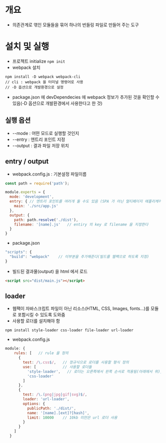 # 개요
- 의존관계로 엮인 모듈들을 묶어 하나의 번들링 파일로 만들어 주는 도구

# 설치 및 실행
- 프로젝트 initialize
```npm init```
- webpack 설치
```
npm install -D webpack webpack-cli
// cli : webpack 을 터미널 명령어로 사용
// -D 옵션으로 개발환경으로 설정
```
- package.json 에 devDependecies 에 webpack 정보가 추가된 것을 확인할 수 있음(-D 옵션으로 개발환경에서 사용한다고 한 것)

## 실행 옵션
- --mode : 어떤 모드로 실행할 것인지
- --entry : 엔트리 포인트 지정
- --output : 결과 파일 저장 위치

## entry / output
- webpack.config.js : 기본설정 파일이름
```javascript
const path = require('path');

module.experts = {
  mode: 'development',
  entry: { // 엔트리 포인트를 여러개 둘 수도 있음 (SPA 가 아닌 멀티페이지 애플리케이션에 적합)
    main: './src/app.js'
  },
  output: {
    path: path.resolve('./dist'),
    filename: '[name].js'   // entiry 의 key 로 filename 을 지정한다
  }
}
```
- package.json
```javascript
"scripts": {
  "build": "webpack"    // 이부분을 추가해준다(빌드를 웹팩으로 하도록 지정)
}
```
- 빌드된 결과물(output) 을 html 에서 로드
```html
<script src="dist/main.js"></script>
```

## loader
- 웹팩이 자바스크립트 파일이 아닌 리소스(HTML, CSS, Images, fonts...)를 모듈로 포함시킬 수 있도록 도와줌
- 사용할 로더를 설치해야 함
```
npm install style-loader css-loader file-loader url-loader
```
- webpack.config.js
```javascript
module: {
    rules: [   // rule 을 정의
      {
        test: /\.css$/,   // 정규식으로 로더를 사용할 형식 정의
        use: [            // 사용할 로더들
          'style-loader',   // 로더는 오른쪽에서 왼쪽 순서로 적용됨(아래에서 위), 로더의 순서를 규칙에 맞춰야 하는 경우 있음
          'css-loader'
        ]
      },
      {
        test: /\.(png|jpg|gif|svg)$/,
        loader: 'url-loader',
        options: {      
          publicPath: './dist/',
          name: '[name].[ext]?[hash]',
          limit: 10000    // 10kb 미만은 url 로더 사용
        }
      }
    ]
  }
```
